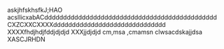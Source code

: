 askjhfskhsfkJ;HAO
acslIicxabACdddddddddddddddddddddddddddddddddddddddddddddd
CXZCXXCXXXXdddddddddddddddddddddddddddddd
XXXXfhdjhdjfddjdjdjd
XXXjjdjdjd
cm,msa ,cmamsn clwsacdskajjdsa
XASCJRHDN
